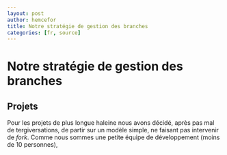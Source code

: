 ```yaml
---
layout: post
author: hemcefor
title: Notre stratégie de gestion des branches
categories: [fr, source]
---
```


# Notre stratégie de gestion des branches

## Projets

Pour les projets de plus longue haleine nous avons décidé, après pas mal de tergiversations, de partir sur un modèle simple, ne faisant pas intervenir de _fork_. Comme nous sommes une petite équipe de développement (moins de 10 personnes), 